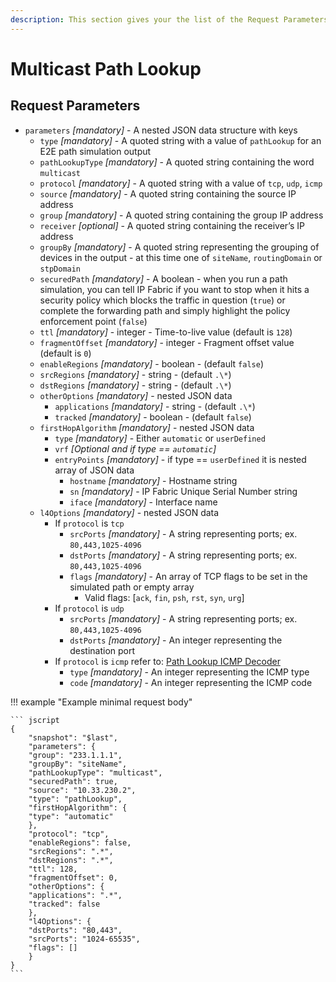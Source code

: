```yaml
---
description: This section gives your the list of the Request Parameters for the Multicast Path Lookup with an example.
---
```


# Multicast Path Lookup

## Request Parameters

- `parameters` _\[mandatory\]_ - A nested JSON data structure with keys
  - `type` _\[mandatory\]_ - A quoted string with a value of `pathLookup` for an E2E path simulation output
  - `pathLookupType` _\[mandatory\]_ - A quoted string containing the word `multicast`
  - `protocol` _\[mandatory\]_ - A quoted string with a value of `tcp`, `udp`, `icmp`
  - `source` _\[mandatory\]_ - A quoted string containing the source IP address
  - `group` _\[mandatory\]_ - A quoted string containing the group IP address
  - `receiver` _\[optional\]_ - A quoted string containing the receiver’s IP address
  - `groupBy` _\[mandatory\]_ - A quoted string representing the grouping of devices in the output - at this time one of `siteName`, `routingDomain` or `stpDomain`
  - `securedPath` _\[mandatory\]_ - A boolean - when you run a path simulation, you can tell IP Fabric if you want to stop when it hits a security policy which blocks the traffic in question (`true`) or complete the forwarding path and simply highlight the policy enforcement point (`false`)
  - `ttl` _\[mandatory\]_ - integer - Time-to-live value (default is `128`)
  - `fragmentOffset` _\[mandatory\]_ - integer - Fragment offset value (default is `0`)
  - `enableRegions` _\[mandatory\]_ - boolean - (default `false`)
  - `srcRegions` _\[mandatory\]_ - string - (default `.\*`)
  - `dstRegions` _\[mandatory\]_ - string - (default `.\*`)
  - `otherOptions` _\[mandatory\]_ - nested JSON data
    - `applications` _\[mandatory\]_ - string - (default `.\*`)
    - `tracked` _\[mandatory\]_ - boolean - (default `false`)
  - `firstHopAlgorithm` _\[mandatory\]_ - nested JSON data
    - `type` _\[mandatory\]_ - Either `automatic` or `userDefined`
    - `vrf` _\[Optional and if type == `automatic`\]_
    - `entryPoints` _\[mandatory\]_ - if type == `userDefined` it is nested array of JSON data
      - `hostname` _\[mandatory\]_ - Hostname string
      - `sn` _\[mandatory\]_ - IP Fabric Unique Serial Number string
      - `iface` _\[mandatory\]_ - Interface name
  - `l4Options` _\[mandatory\]_ - nested JSON data
    - If `protocol` is `tcp`
      - `srcPorts` _\[mandatory\]_ - A string representing ports; ex. `80,443,1025-4096`
      - `dstPorts` _\[mandatory\]_ - A string representing ports; ex. `80,443,1025-4096`
      - `flags` _\[mandatory\]_ - An array of TCP flags to be set in the simulated path or empty array
        - Valid flags: [`ack`, `fin`, `psh`, `rst`, `syn`, `urg`]
    - If `protocol` is `udp`
      - `srcPorts` _\[mandatory\]_ - A string representing ports; ex. `80,443,1025-4096`
      - `dstPorts` _\[mandatory\]_ - An integer representing the destination port
    - If `protocol` is `icmp` refer to: [Path Lookup ICMP Decoder](path_lookup_ICMP_decoder.md)
      - `type` _\[mandatory\]_ - An integer representing the ICMP type
      - `code` _\[mandatory\]_ - An integer representing the ICMP code

!!! example "Example minimal request body"

    ``` jscript
    {
        "snapshot": "$last",
        "parameters": {
        "group": "233.1.1.1",
        "groupBy": "siteName",
        "pathLookupType": "multicast",
        "securedPath": true,
        "source": "10.33.230.2",
        "type": "pathLookup",
        "firstHopAlgorithm": {
        "type": "automatic"
        },
        "protocol": "tcp",
        "enableRegions": false,
        "srcRegions": ".*",
        "dstRegions": ".*",
        "ttl": 128,
        "fragmentOffset": 0,
        "otherOptions": {
        "applications": ".*",
        "tracked": false
        },
        "l4Options": {
        "dstPorts": "80,443",
        "srcPorts": "1024-65535",
        "flags": []
        }
    }
    ```
